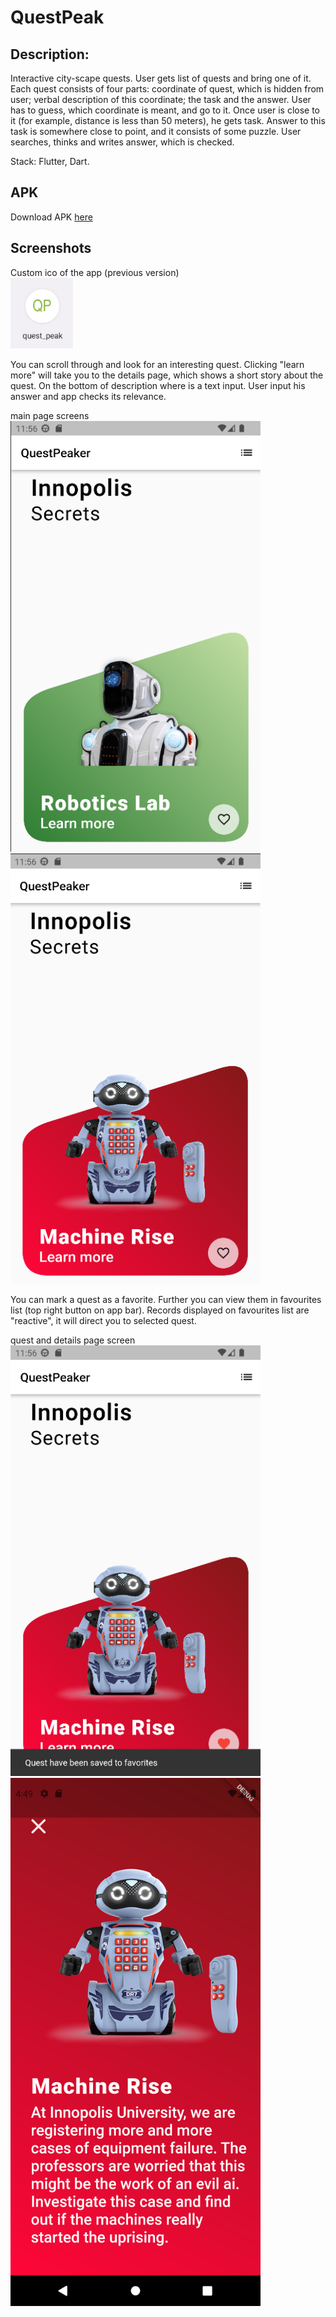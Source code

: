 # QuestPeak
## Description:
Interactive city-scape quests.
User gets list of quests and bring one of it. Each quest consists of four parts: coordinate of quest, which is hidden from user; verbal description of this coordinate; the task and the answer. User has to guess, which coordinate is meant, and go to it. Once user is close to it (for example, distance is less than 50 meters), he gets task. Answer to this task is somewhere close to point, and it consists of some puzzle. User searches, thinks and writes answer, which is checked.

Stack: Flutter, Dart.

## APK

Download APK [here](https://github.com/Amirka-Kh/QuestPeaker/blob/main/build/app/outputs/apk/release/app-release.apk)

## Screenshots

Custom ico of the app (previous version)
<br/>
<img width="100" alt="imagen" src="/Screenshots/img.png">

You can scroll through and look for an interesting quest. Clicking "learn more" will take you to the details page, which shows a short story about the quest.
On the bottom of description where is a text input. User input his answer and app checks its relevance.

main page screens
<br/>
<img width="400" alt="imagen" src="/Screenshots/img_1.png">
<img width="400" alt="imagen" src="/Screenshots/img_2.png">

You can mark a quest as a favorite. Further you can view them in favourites list (top right button on app bar). Records displayed on favourites list are "reactive", it will direct you to selected quest.

quest and details page screen
<br/>
<img width="400" alt="imagen" src="/Screenshots/img_3.png">
<img width="400" alt="imagen" src="/Screenshots/img_4.png">
